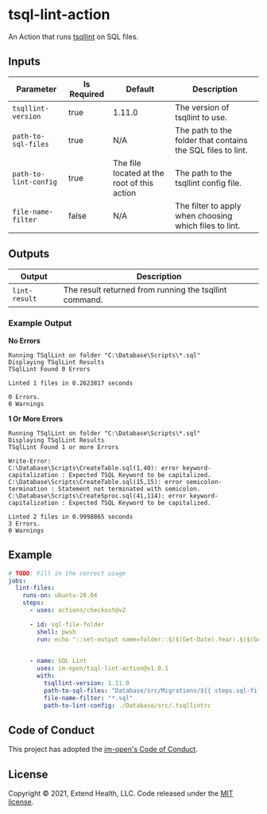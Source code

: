 # tsql-lint-action

An Action that runs [tsqllint](https://github.com/tsqllint/tsqllint) on SQL files.


## Inputs
| Parameter | Is Required | Default | Description           |
| --------- | ----------- | ------- | --------------------- |
| `tsqllint-version`    | true     | 1.11.0 | The version of tsqllint to use. |
| `path-to-sql-files`   | true     | N/A    | The path to the folder that contains the SQL files to lint. |
| `path-to-lint-config` | true     | The file located at the root of this action | The path to the tsqllint config file. |
| `file-name-filter`    | false    | N/A    | The filter to apply when choosing which files to lint. |

## Outputs
| Output        | Description                                           |
| ------------- | ----------------------------------------------------- |
| `lint-result` | The result returned from running the tsqllint command. |

### Example Output

**No Errors**

```
Running TSqlLint on folder "C:\Database\Scripts\*.sql"
Displaying TSqlLint Results
TSqlLint Found 0 Errors

Linted 1 files in 0.2623817 seconds

0 Errors.
0 Warnings
```

**1 Or More Errors**
```
Running TSqlLint on folder "C:\Database\Scripts\*.sql"
Displaying TSqlLint Results
TSqlLint Found 1 or more Errors

Write-Error: 
C:\Database\Scripts\CreateTable.sql(1,40): error keyword-capitalization : Expected TSQL Keyword to be capitalized.
C:\Database\Scripts\CreateTable.sql(15,15): error semicolon-termination : Statement not terminated with semicolon.
C:\Database\Scripts\CreateSproc.sql(41,114): error keyword-capitalization : Expected TSQL Keyword to be capitalized.

Linted 2 files in 0.9998865 seconds
3 Errors.
0 Warnings
```

## Example

```yml
# TODO: Fill in the correct usage
jobs:
  lint-files:
    runs-on: ubuntu-20.04
    steps:
      - uses: actions/checkout@v2

      - id: sql-file-folder
        shell: pwsh
        run: echo "::set-output name=folder::$($(Get-Date).Year).$($(Get-Date).Month.ToString("00"))"

      
      - name: SQL Lint
        uses: im-open/tsql-lint-action@v1.0.1
        with:
          tsqllint-version: 1.11.0
          path-to-sql-files: "Database/src/Migrations/${{ steps.sql-file-folder.outputs.folder }}"
          file-name-filter: "*.sql"
          path-to-lint-config: ./Database/src/.tsqllintrc
```


## Code of Conduct

This project has adopted the [im-open's Code of Conduct](https://github.com/im-open/.github/blob/master/CODE_OF_CONDUCT.md).

## License

Copyright &copy; 2021, Extend Health, LLC. Code released under the [MIT license](LICENSE).
